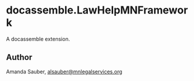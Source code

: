 # docassemble.LawHelpMNFramework

A docassemble extension.

## Author

Amanda Sauber, alsauber@mnlegalservices.org

